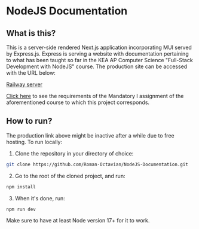 # NodeJS Documentation

## What is this?
This is a server-side rendered Next.js application incorporating MUI served by Express.js. Express is serving a website with documentation pertaining to what has been taught so far in the KEA AP Computer Science "Full-Stack Development with NodeJS" course. The production site can be accessed with the URL below:

[Railway server](https://nodejs-documentation-production.up.railway.app/)

[Click here](meta/requirements.pdf) to see the requirements of the Mandatory I assignment of the aforementioned course to which this project corresponds.

## How to run?
The production link above might be inactive after a while due to free hosting. To run locally:

1. Clone the repository in your directory of choice:

```bash
git clone https://github.com/Roman-Octavian/NodeJS-Documentation.git
```

2. Go to the root of the cloned project, and run:
```bash
npm install
```
3. When it's done, run:
```
npm run dev
```

Make sure to have at least Node version 17+ for it to work.
